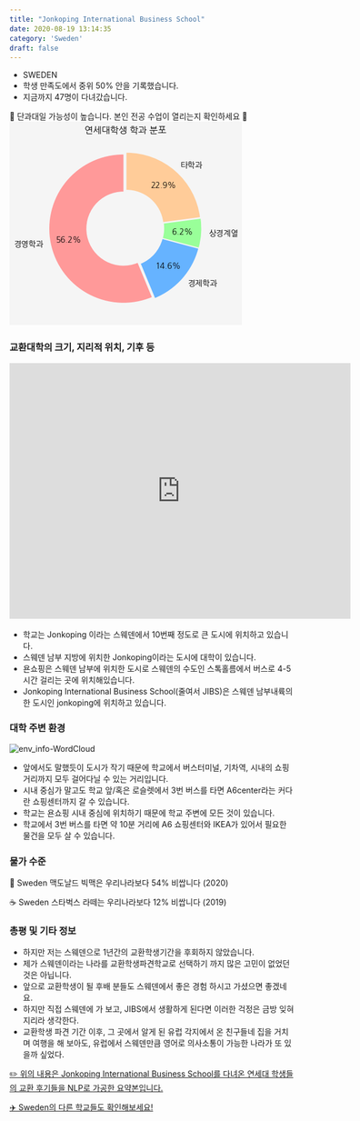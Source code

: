 ```yaml
---
title: "Jonkoping International Business School"
date: 2020-08-19 13:14:35
category: 'Sweden'
draft: false
---
```



* SWEDEN
* 학생 만족도에서 중위 50% 안을 기록했습니다.
* 지금까지 47명이 다녀갔습니다. 

🚨 단과대일 가능성이 높습니다. 본인 전공 수업이 열리는지 확인하세요 🚨
![department-info](../plots/SE000001.png)
### 교환대학의 크기, 지리적 위치, 기후 등
<iframe
width="600"
height="450"
frameborder="0" style="border:0"
src="https://www.google.com/maps/embed/v1/place?key=AIzaSyC9e1AME-pVmWC4hBpFdu5S4dKzyepa3HQ&q=Jonkoping+International+Business+School&center=57.7790165,14.1628518&zoom=14" allowfullscreen>
</iframe>

* 학교는 Jonkoping 이라는 스웨덴에서 10번째 정도로 큰 도시에 위치하고 있습니다.
* 스웨덴 남부 지방에 위치한 Jonkoping이라는 도시에 대학이 있습니다.
* 욘쇼핑은 스웨덴 남부에 위치한 도시로 스웨덴의 수도인 스톡홀름에서 버스로 4-5시간 걸리는 곳에 위치해있습니다.
* Jonkoping International Business School(줄여서 JIBS)은 스웨덴 남부내륙의 한 도시인 jonkoping에 위치하고 있습니다.


### 대학 주변 환경

![env_info-WordCloud](../univ_wordclouds_okt/env_info/SE000001_env_info_okt.png)

* 앞에서도 말했듯이 도시가 작기 때문에 학교에서 버스터미널, 기차역, 시내의 쇼핑거리까지 모두 걸어다닐 수 있는 거리입니다.
* 시내 중심가 말고도 학교 앞/혹은 로슬렛에서 3번 버스를 타면 A6center라는 커다란 쇼핑센터까지 갈 수 있습니다.
* 학교는 욘쇼핑 시내 중심에 위치하기 때문에 학교 주변에 모든 것이 있습니다.
* 학교에서 3번 버스를 타면 약 10분 거리에 A6 쇼핑센터와 IKEA가 있어서 필요한 물건을 모두 살 수 있습니다.


### 물가 수준 
🍔 Sweden 맥도날드 빅맥은 우리나라보다 54% 비쌉니다 (2020)

☕️ Sweden 스타벅스 라떼는 우리나라보다 12% 비쌉니다 (2019)

### 총평 및 기타 정보
* 하지만 저는 스웨덴으로 1년간의 교환학생기간을 후회하지 않았습니다.
* 제가 스웨덴이라는 나라를 교환학생파견학교로 선택하기 까지 많은 고민이 없었던 것은 아닙니다.
* 앞으로 교환학생이 될 후배 분들도 스웨덴에서 좋은 경험 하시고 가셨으면 좋겠네요.
* 하지만 직접 스웨덴에 가 보고, JIBS에서 생활하게 된다면 이러한 걱정은 금방 잊혀지리라 생각한다.
* 교환학생 파견 기간 이후, 그 곳에서 알게 된 유럽 각지에서 온 친구들네 집을 거치며 여행을 해 보아도, 유럽에서 스웨덴만큼 영어로 의사소통이 가능한 나라가 또 있을까 싶었다.


[✏️ 위의 내용은 Jonkoping International Business School를 다녀온 연세대 학생들의 교환 후기들을 NLP로 가공한 요약본입니다.](http://oia.yonsei.ac.kr/partner/expReport.asp?ucode=SE000001&bgbn=A)

[✈️ Sweden의 다른 학교들도 확인해보세요!](https://yonsei-exchange.netlify.app/?category=Sweden)
